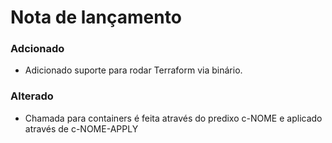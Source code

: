 # Nota de lançamento

### Adcionado
- Adicionado suporte para rodar Terraform via binário.

### Alterado
- Chamada para containers é feita através do predixo c-NOME e aplicado através de c-NOME-APPLY